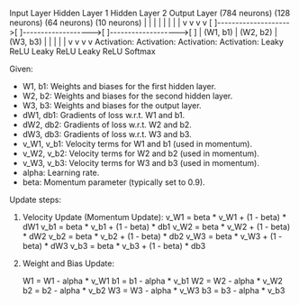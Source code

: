 Input Layer           Hidden Layer 1         Hidden Layer 2         Output Layer
(784 neurons)         (128 neurons)         (64 neurons)           (10 neurons)
    |                       |                      |                      |
    |                       |                      |                      |
    v                       v                      v                      v
   [ ]-------------------->[ ]------------------->[ ]------------------->[ ]
    |       (W1, b1)        |       (W2, b2)       |       (W3, b3)       |
    |                       |                      |                      |
    v                       v                      v                      v
  Activation:              Activation:            Activation:            Activation:
  Leaky ReLU               Leaky ReLU             Leaky ReLU             Softmax


Given:

 - W1, b1: Weights and biases for the first hidden layer.
 - W2, b2: Weights and biases for the second hidden layer.
 - W3, b3: Weights and biases for the output layer.
 - dW1, db1: Gradients of loss w.r.t. W1 and b1.
 - dW2, db2: Gradients of loss w.r.t. W2 and b2.
 - dW3, db3: Gradients of loss w.r.t. W3 and b3.
 - v_W1, v_b1: Velocity terms for W1 and b1 (used in momentum).
 - v_W2, v_b2: Velocity terms for W2 and b2 (used in momentum).
 - v_W3, v_b3: Velocity terms for W3 and b3 (used in momentum).
 - alpha: Learning rate.
 - beta: Momentum parameter (typically set to 0.9).

 Update steps:

 1. Velocity Update (Momentum Update):
    v_W1 = beta * v_W1 + (1 - beta) * dW1
    v_b1 = beta * v_b1 + (1 - beta) * db1
    v_W2 = beta * v_W2 + (1 - beta) * dW2
    v_b2 = beta * v_b2 + (1 - beta) * db2
    v_W3 = beta * v_W3 + (1 - beta) * dW3
    v_b3 = beta * v_b3 + (1 - beta) * db3

 2. Weight and Bias Update:

    W1 = W1 - alpha * v_W1
    b1 = b1 - alpha * v_b1
    W2 = W2 - alpha * v_W2
    b2 = b2 - alpha * v_b2
    W3 = W3 - alpha * v_W3
    b3 = b3 - alpha * v_b3
